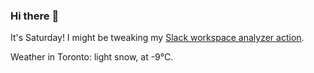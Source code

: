 ### Hi there :wave:

It's Saturday! I might be tweaking my [Slack workspace analyzer action](https://github.com/bewuethr/slack-analyzer).

Weather in Toronto: light snow, at -9°C.
